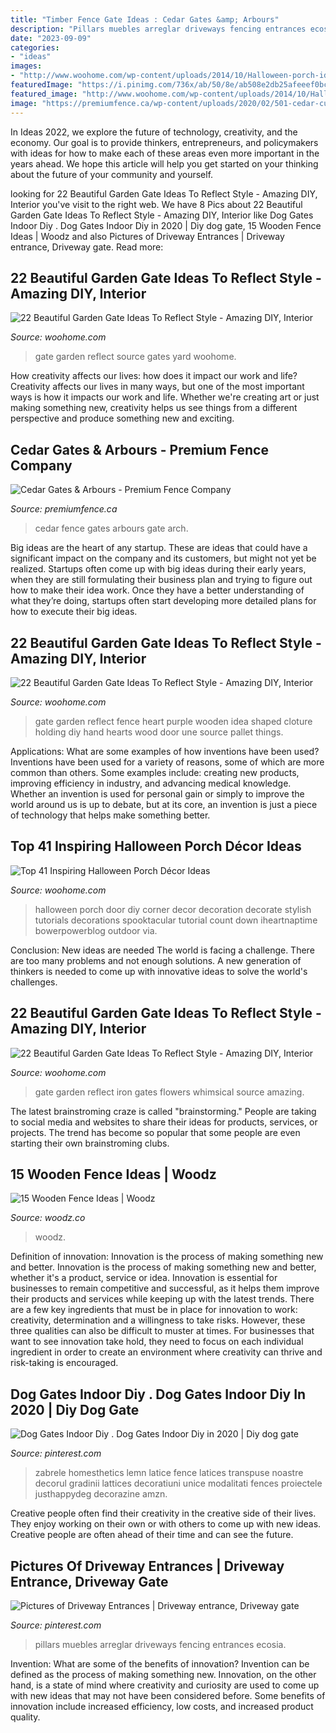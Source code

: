 ```yaml
---
title: "Timber Fence Gate Ideas : Cedar Gates &amp; Arbours"
description: "Pillars muebles arreglar driveways fencing entrances ecosia"
date: "2023-09-09"
categories:
- "ideas"
images:
- "http://www.woohome.com/wp-content/uploads/2014/10/Halloween-porch-ideas-31.jpg"
featuredImage: "https://i.pinimg.com/736x/ab/50/8e/ab508e2db25afeeef0bc3896236af548.jpg"
featured_image: "http://www.woohome.com/wp-content/uploads/2014/10/Halloween-porch-ideas-31.jpg"
image: "https://premiumfence.ca/wp-content/uploads/2020/02/501-cedar-custom-arch-top-gate-with-arbour-773x1030.jpg"
---
```



In Ideas 2022, we explore the future of technology, creativity, and the economy. Our goal is to provide thinkers, entrepreneurs, and policymakers with ideas for how to make each of these areas even more important in the years ahead. We hope this article will help you get started on your thinking about the future of your community and yourself.

	

		
looking for 22 Beautiful Garden Gate Ideas To Reflect Style - Amazing DIY, Interior you've visit to the right web. We have 8 Pics about 22 Beautiful Garden Gate Ideas To Reflect Style - Amazing DIY, Interior like Dog Gates Indoor Diy . Dog Gates Indoor Diy in 2020 | Diy dog gate, 15 Wooden Fence Ideas | Woodz and also Pictures of Driveway Entrances | Driveway entrance, Driveway gate. Read more:
		
    
## 22 Beautiful Garden Gate Ideas To Reflect Style - Amazing DIY, Interior

<img loading=lazy src="http://www.woohome.com/wp-content/uploads/2014/03/garden-gate-19.jpg" onerror="this.onerror=null;this.src='https://tse2.mm.bing.net/th?id=OIP.zFQeOaS4airb6-X1jQH_HQHaLT&amp;pid=15.1';" alt="22 Beautiful Garden Gate Ideas To Reflect Style - Amazing DIY, Interior">

_Source: woohome.com_

>gate garden reflect source gates yard woohome. 

	

How creativity affects our lives: how does it impact our work and life?
Creativity affects our lives in many ways, but one of the most important ways is how it impacts our work and life. Whether we're creating art or just making something new, creativity helps us see things from a different perspective and produce something new and exciting.

    
## Cedar Gates &amp; Arbours - Premium Fence Company

<img loading=lazy src="https://premiumfence.ca/wp-content/uploads/2020/02/501-cedar-custom-arch-top-gate-with-arbour-773x1030.jpg" onerror="this.onerror=null;this.src='https://tse2.mm.bing.net/th?id=OIP.Ei50E-bEJdK96iKBVz1xuAHaJ3&amp;pid=15.1';" alt="Cedar Gates &amp; Arbours - Premium Fence Company">

_Source: premiumfence.ca_

>cedar fence gates arbours gate arch. 

	

Big ideas are the heart of any startup. These are ideas that could have a significant impact on the company and its customers, but might not yet be realized. Startups often come up with big ideas during their early years, when they are still formulating their business plan and trying to figure out how to make their idea work. Once they have a better understanding of what they’re doing, startups often start developing more detailed plans for how to execute their big ideas.

    
## 22 Beautiful Garden Gate Ideas To Reflect Style - Amazing DIY, Interior

<img loading=lazy src="http://www.woohome.com/wp-content/uploads/2014/03/garden-gate-20.jpg" onerror="this.onerror=null;this.src='https://tse4.mm.bing.net/th?id=OIP.WbJj-2zvWaOQxS12KIGkEQHaJ4&amp;pid=15.1';" alt="22 Beautiful Garden Gate Ideas To Reflect Style - Amazing DIY, Interior">

_Source: woohome.com_

>gate garden reflect fence heart purple wooden idea shaped cloture holding diy hand hearts wood door une source pallet things. 

	

Applications: What are some examples of how inventions have been used?
Inventions have been used for a variety of reasons, some of which are more common than others. Some examples include: creating new products, improving efficiency in industry, and advancing medical knowledge. Whether an invention is used for personal gain or simply to improve the world around us is up to debate, but at its core, an invention is just a piece of technology that helps make something better.

    
## Top 41 Inspiring Halloween Porch Décor Ideas

<img loading=lazy src="http://www.woohome.com/wp-content/uploads/2014/10/Halloween-porch-ideas-31.jpg" onerror="this.onerror=null;this.src='https://tse2.mm.bing.net/th?id=OIP.MzcXr11HOIAPgGyYKepfVQHaKh&amp;pid=15.1';" alt="Top 41 Inspiring Halloween Porch Décor Ideas">

_Source: woohome.com_

>halloween porch door diy corner decor decoration decorate stylish tutorials decorations spooktacular tutorial count down iheartnaptime bowerpowerblog outdoor via. 

	

Conclusion: New ideas are needed
The world is facing a challenge. There are too many problems and not enough solutions. A new generation of thinkers is needed to come up with innovative ideas to solve the world's challenges.

    
## 22 Beautiful Garden Gate Ideas To Reflect Style - Amazing DIY, Interior

<img loading=lazy src="http://www.woohome.com/wp-content/uploads/2014/03/garden-gate-9.jpg" onerror="this.onerror=null;this.src='https://tse2.mm.bing.net/th?id=OIP.LtODAM3Eff57y8vN9uZGuAHaMj&amp;pid=15.1';" alt="22 Beautiful Garden Gate Ideas To Reflect Style - Amazing DIY, Interior">

_Source: woohome.com_

>gate garden reflect iron gates flowers whimsical source amazing. 

	

The latest brainstroming craze is called "brainstorming." People are taking to social media and websites to share their ideas for products, services, or projects. The trend has become so popular that some people are even starting their own brainstroming clubs.

    
## 15 Wooden Fence Ideas | Woodz

<img loading=lazy src="https://www.woodz.co/wp-content/uploads/2016/05/Wooden-fence-ideas-Woodz-11.jpg" onerror="this.onerror=null;this.src='https://tse3.mm.bing.net/th?id=OIP.5ALEg8PKiJrjrdxoXXNH6gHaJ4&amp;pid=15.1';" alt="15 Wooden Fence Ideas | Woodz">

_Source: woodz.co_

>woodz. 

	

Definition of innovation: Innovation is the process of making something new and better.
Innovation is the process of making something new and better, whether it's a product, service or idea. Innovation is essential for businesses to remain competitive and successful, as it helps them improve their products and services while keeping up with the latest trends.
There are a few key ingredients that must be in place for innovation to work: creativity, determination and a willingness to take risks. However, these three qualities can also be difficult to muster at times. For businesses that want to see innovation take hold, they need to focus on each individual ingredient in order to create an environment where creativity can thrive and risk-taking is encouraged.

    
## Dog Gates Indoor Diy . Dog Gates Indoor Diy In 2020 | Diy Dog Gate

<img loading=lazy src="https://i.pinimg.com/736x/ab/50/8e/ab508e2db25afeeef0bc3896236af548.jpg" onerror="this.onerror=null;this.src='https://tse1.mm.bing.net/th?id=OIP.sJCxZwFZJJ80YyQf3MDAAwHaK1&amp;pid=15.1';" alt="Dog Gates Indoor Diy . Dog Gates Indoor Diy in 2020 | Diy dog gate">

_Source: pinterest.com_

>zabrele homesthetics lemn latice fence latices transpuse noastre decorul gradinii lattices decoratiuni unice modalitati fences proiectele justhappydeg decorazine amzn. 

	

Creative people often find their creativity in the creative side of their lives. They enjoy working on their own or with others to come up with new ideas. Creative people are often ahead of their time and can see the future.

    
## Pictures Of Driveway Entrances | Driveway Entrance, Driveway Gate

<img loading=lazy src="https://i.pinimg.com/736x/53/ec/77/53ec7797d727ccc8d0f6c7a772adefad.jpg" onerror="this.onerror=null;this.src='https://tse4.mm.bing.net/th?id=OIP.Hw5QRYXPBkaMlZUzw8sojAAAAA&amp;pid=15.1';" alt="Pictures of Driveway Entrances | Driveway entrance, Driveway gate">

_Source: pinterest.com_

>pillars muebles arreglar driveways fencing entrances ecosia. 

	

Invention: What are some of the benefits of innovation?
Invention can be defined as the process of making something new. Innovation, on the other hand, is a state of mind where creativity and curiosity are used to come up with new ideas that may not have been considered before. Some benefits of innovation include increased efficiency, low costs, and increased product quality.

